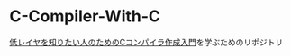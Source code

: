 # C-Compiler-With-C
[低レイヤを知りたい人のためのCコンパイラ作成入門](https://www.sigbus.info/compilerbook#%E6%A9%9F%E6%A2%B0%E8%AA%9E%E3%81%A8%E3%82%A2%E3%82%BB%E3%83%B3%E3%83%96%E3%83%A9)を学ぶためのリポジトリ
